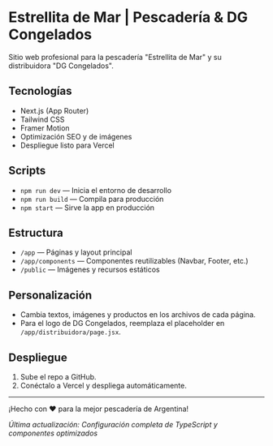 # Estrellita de Mar | Pescadería & DG Congelados

Sitio web profesional para la pescadería "Estrellita de Mar" y su distribuidora "DG Congelados".

## Tecnologías
- Next.js (App Router)
- Tailwind CSS
- Framer Motion
- Optimización SEO y de imágenes
- Despliegue listo para Vercel

## Scripts
- `npm run dev` — Inicia el entorno de desarrollo
- `npm run build` — Compila para producción
- `npm start` — Sirve la app en producción

## Estructura
- `/app` — Páginas y layout principal
- `/app/components` — Componentes reutilizables (Navbar, Footer, etc.)
- `/public` — Imágenes y recursos estáticos

## Personalización
- Cambia textos, imágenes y productos en los archivos de cada página.
- Para el logo de DG Congelados, reemplaza el placeholder en `/app/distribuidora/page.jsx`.

## Despliegue
1. Sube el repo a GitHub.
2. Conéctalo a Vercel y despliega automáticamente.

---

¡Hecho con ❤️ para la mejor pescadería de Argentina!

*Última actualización: Configuración completa de TypeScript y componentes optimizados*
